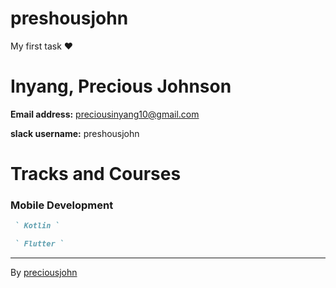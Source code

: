 
   # preshousjohn
   
   My first task &hearts;
      
# Inyang, Precious Johnson

**Email address:** preciousinyang10@gmail.com

**slack username:** preshousjohn

# Tracks and Courses

### Mobile Development
```markdown 
 ` Kotlin `

 ` Flutter `
 ```
 <hr>

By [preciousjohn](https://github.com/preciousjohn)
